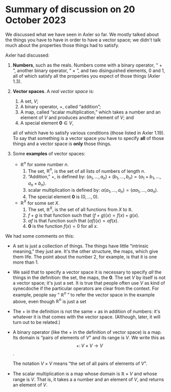 # Summary of discussion on 20 October 2023

We discussed what we have seen in Axler so far. We mostly talked about
the things you have to have in order to have a vector space; we didn't
talk much about the properties those things had to satisfy.

Axler had discussed:

1. **Numbers**, such as the reals. Numbers come with a binary
   operator, “ $+$ ”, another binary operator, “ $\times$ ”, and two
   disinguished elements, $0$ and $1$, all of which satisfy all the
   properties you expect of those things (Axler 1.3).
   
2. **Vector spaces**. A _real vector space_ is:
   1. A set, $V$;
   2. A binary operator, $+$, called “addition”; 
   3. A map, called “scalar multiplication,” which takes a number and an element of $V$ and produces
      another element of $V$; and
   4. A special element $\mathbf{0}\in V$,
   
   all of which have to satisfy various conditions (those listed in
   Axler 1.19). To say that something is a vector space you have to
   specify **all** of those things and a vector space is **only**
   those things.
   
3. Some **examples** of vector spaces:
   - $\mathbb{R}^n$ for some number $n$. 
     1. The set, $\mathbb{R}^n$, is the set of all lists of numbers of
        length $n$. 
	 2. “Addition,” $+$, is defined by: $(a_1, \dotsc,
        a_n) + (b_1, \dotsc, b_n) = (a_1+b_1, \dotsc, a_n+b_n).$
	 3. scalar multiplication is defined by: $\alpha(a_1, \dotsc,
        a_n) = (\alpha a_1, \dotsc, \alpha a_n).$
     4. The special element $\mathbf{0}$ is $(0, \dotsc, 0)$.
   - $\mathbb{R}^X$ for some set $X$.
     1. The set, $\mathbb{R}^X$, is the set of all functions from $X$
	    to $\mathbb{R}$. 
	 2. $f+g$ is that function such that
	    $(f+g)(x) = f(x) + g(x)$.
	 3. $\alpha f$ is that function such that $(\alpha f)(x) = \alpha
        f(x)$.
	 4. $\mathbf{0}$ is the function $f(x) = 0$ for all $x$.
   
We had some comments on this: 
   
   - A set is just a collection of things. The things have little
     “intrinsic meaning,” they just are. It's the other structure, the
     maps, which give them life. The point about the number 2, for
     example, is that it is one more than 1. 
   
   - We said that to specify a vector space it is necessary to specify
     _all_ the things in the definition: the set, the maps, the
     $\mathbf{0}$. The set $V$ by itself is not a vector space; it's
     just a set. It is true that people often use $V$ as kind of
     synecdoche if the particular operators are clear from the
     context. For example, people say “ $\mathbb{R}^n$ ” to refer the
     vector space in the example above, even though $\mathbb{R}^n$ is
     just a set
   
   - The $+$ in the definition is not the same $+$ as in addition of
     numbers: it's whatever it is that comes with the vector
     space. (Although, later, it will turn out to be related.)
   
   - A binary operator (like the $+$ in the definition of vector
     space) is a map. Its domain is “pairs of elements of $V$” and its
     range is $V$. We write this as $$+\colon V\times V\to V$$.
	 
	 The notation $V\times V$ means “the set of all pairs of elements
     of $V$”.
	 
   - The scalar multiplication is a map whose domain is
     $\mathbb{R}\times V$ and whose range is $V$. That is, it takes a
     a number and an element of $V$, and returns an element of $V$.
   

